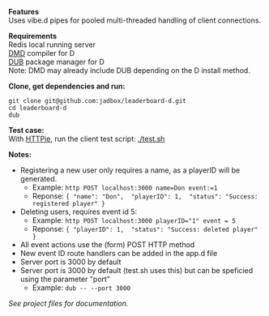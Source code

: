 **Features**  
Uses vibe.d pipes for pooled multi-threaded handling of client connections.  
  
**Requirements**  
Redis local running server  
[DMD](http://dlang.org/download.html) compiler for D  
[DUB](http://code.dlang.org/download) package manager for D  
Note: DMD may already include DUB depending on the D install method.  
  
**Clone, get dependencies and run:**  
```
git clone git@github.com:jadbox/leaderboard-d.git 
cd leaderboard-d  
dub  
```
  
**Test case:**  
With [HTTPie](https://github.com/jakubroztocil/httpie), run the client test script: [./test.sh](https://github.com/jadbox/leaderboard-d/blob/master/test.sh)
  
**Notes:**  
* Registering a new user only requires a name, as a playerID will be generated.
  * Example: ```http POST localhost:3000 name=Don event:=1```  
  * Reponse: ```{
    "name": "Don", 
    "playerID": 1, 
    "status": "Success: registered player"
    }```
* Deleting users, requires event id 5:
  * Example: ```http POST localhost:3000 playerID="1" event = 5``` 
  * Reponse: ```{
    "playerID": 1, 
    "status": "Success: deleted player"
}```
* All event actions use the (form) POST HTTP method
* New event ID route handlers can be added in the app.d file
* Server port is 3000 by default
* Server port is 3000 by default (test.sh uses this) but can be speficied using the parameter "port"
  * Example: ```dub -- --port 3000```
  
_See project files for documentation._
